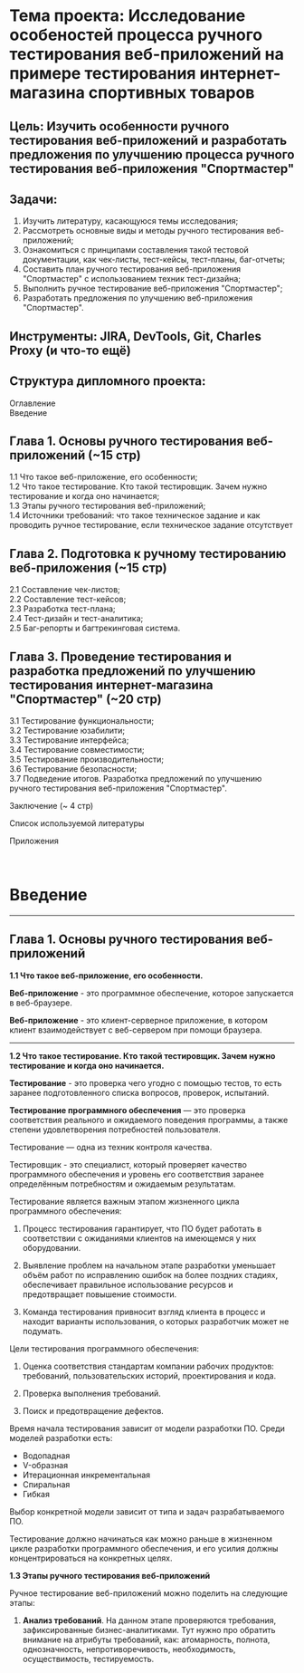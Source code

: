 # Тема проекта: Исследование особеностей процесса ручного тестирования веб-приложений на примере тестирования интернет-магазина спортивных товаров


## Цель: Изучить особенности ручного тестирования веб-приложений и разработать предложения по улучшению процесса ручного тестирования веб-приложения "Спортмастер"

## Задачи:
1. Изучить литературу, касающуюся темы исследования;
2. Рассмотреть основные виды и методы ручного тестирования веб-приложений;
3. Ознакомиться с принципами составления такой тестовой документации, как чек-листы, тест-кейсы, тест-планы, баг-отчеты;
4. Составить план ручного тестирования веб-приложения "Спортмастер" c использованием техник тест-дизайна;
5. Выполнить ручное тестирование веб-приложения "Спортмастер";
6. Разработать предложения по улучшению веб-приложения "Спортмастер".

## Инструменты: JIRA, DevTools, Git, Charles Proxy (и что-то ещё)

## Структура дипломного проекта:
Оглавление  
Введение  

## Глава 1. Основы ручного тестирования веб-приложений (~15 стр)

1.1 Что такое веб-приложение, его особенности;  
1.2 Что такое тестирование. Кто такой тестировщик. Зачем нужно тестирование и когда оно начинается;  
1.3 Этапы ручного тестирования веб-приложений;  
1.4 Источники требований: что такое техническое задание и как проводить ручное тестирование, если техническое задание отсутствует

## Глава 2. Подготовка к ручному тестированию веб-приложения (~15 стр)
2.1 Составление чек-листов;  
2.2 Составление тест-кейсов;  
2.3 Разработка тест-плана;  
2.4 Тест-дизайн и тест-аналитика;  
2.5 Баг-репорты и багтрекинговая система.

## Глава 3. Проведение тестирования и разработка предложений по улучшению тестирования интернет-магазина "Спортмастер" (~20 стр)
3.1 Тестирование функциональности;  
3.2 Тестирование юзабилити;  
3.3 Тестирование интерфейса;  
3.4 Тестирование совместимости;  
3.5 Тестирование производительности;  
3.6 Тестирование безопасности;  
3.7 Подведение итогов. Разработка предложений по улучшению ручного тестирования веб-приложения "Спортмастер".

Заключение (~ 4 стр)

Список используемой литературы

Приложения

<br>

# Введение

_______________________________

## Глава 1. Основы ручного тестирования веб-приложений

**1.1 Что такое веб-приложение, его особенности.**

**Веб-приложение** - это программное обеспечение, которое запускается в веб-браузере.

**Веб-приложение** - это клиент-серверное приложение, в котором клиент взаимодействует с веб-сервером при помощи браузера.

____________________________________

**1.2 Что такое тестирование. Кто такой тестировщик. Зачем нужно тестирование и когда оно начинается.**

**Тестирование** - это проверка чего угодно с помощью тестов, то есть заранее подготовленного списка вопросов, проверок, испытаний.

**Тестирование программного обеспечения** — это проверка соответствия реального и ожидаемого поведения программы, а также степени удовлетворения
потребностей пользователя.

Тестирование — одна из техник контроля качества.

Тестировщик - это специалист, который проверяет качество программного обеспечения и уровень его соответствия заранее определённым потребностям и ожидаемым результатам.

Тестирование является важным этапом жизненного цикла программного обеспечения:

1. Процесс тестирования гарантирует, что ПО будет работать в соответствии с ожиданиями клиентов на имеющемся у них оборудовании.

2. Выявление проблем на начальном этапе разработки уменьшает объём работ по исправлению ошибок на более поздних стадиях, обеспечивает правильное использование ресурсов и предотвращает повышение стоимости.

3. Команда тестирования привносит взгляд клиента в процесс и находит варианты использования, о которых разработчик может не подумать.


Цели тестирования программного обеспечения:

1. Оценка соответствия стандартам компании рабочих продуктов: требований, пользовательских историй, проектирования и кода.

2. Проверка выполнения требований.

3. Поиск и предотвращение дефектов.


Время начала тестирования зависит от модели разработки ПО. Среди моделей разработки есть:

* Водопадная
* V-образная
* Итерационная инкрементальная
* Спиральная
* Гибкая

Выбор конкретной модели зависит от типа и задач разрабатываемого ПО.

Тестирование должно начинаться как можно раньше в жизненном цикле разработки программного обеспечения, и его усилия должны концентрироваться на конкретных целях.

**1.3 Этапы ручного тестирования веб-приложений**

Ручное тестирование веб-приложений можно поделить на следующие этапы:

1. **Анализ требований**. На данном этапе проверяются требования, зафиксированные бизнес-аналитиками. Тут нужно про обратить внимание на атрибуты требований, как: атомарность, полнота, однозначность, непротиворечивость, необходимость, осуществимость, тестируемость.